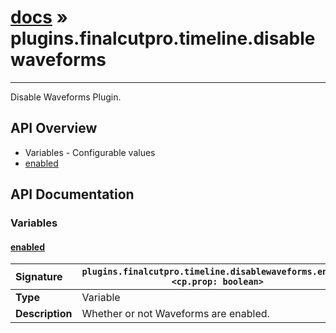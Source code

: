 # [docs](index.md) » plugins.finalcutpro.timeline.disablewaveforms
---

Disable Waveforms Plugin.

## API Overview
* Variables - Configurable values
 * [enabled](#enabled)

## API Documentation

### Variables

#### [enabled](#enabled)
| <span style="float: left;">**Signature**</span> | <span style="float: left;">`plugins.finalcutpro.timeline.disablewaveforms.enabled <cp.prop: boolean>` </span>                                                          |
| -----------------------------------------------------|---------------------------------------------------------------------------------------------------------|
| **Type**                                             | Variable |
| **Description**                                      | Whether or not Waveforms are enabled. |

